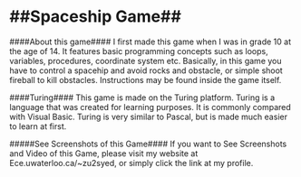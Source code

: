 ##Spaceship Game##
==================


####About this game####
I first made this game when I was in grade 10 at the age of 14. It features basic programming concepts such as loops, variables, procedures, coordinate system etc. Basically, in this game you have to control a spacehip and avoid rocks and obstacle, or simple shoot fireball to kill obstacles. Instructions may be found inside the game itself. 

####Turing####
This game is made on the Turing platform. Turing is a language that was created for learning purposes. It is commonly compared with Visual Basic. Turing is very similar to Pascal, but is made much easier to learn at first. 


#####See Screenshots of this Game####
If you want to See Screenshots and Video of this Game, please visit my website at Ece.uwaterloo.ca/~zu2syed, or simply click the link at my profile. 
